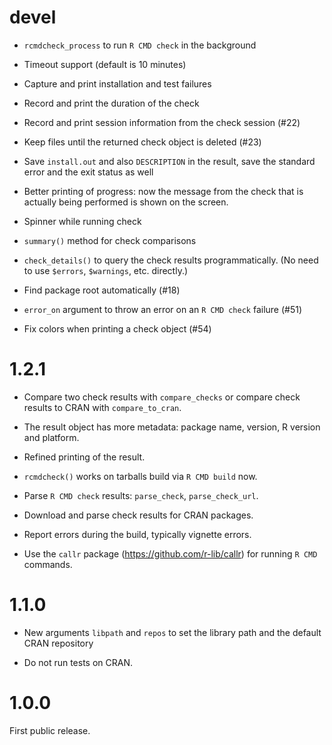 
# devel

* `rcmdcheck_process` to run `R CMD check` in the background

* Timeout support (default is 10 minutes)

* Capture and print installation and test failures

* Record and print the duration of the check

* Record and print session information from the check session (#22)

* Keep files until the returned check object is deleted (#23)

* Save `install.out` and also `DESCRIPTION` in the result,
  save the standard error and the exit status as well

* Better printing of progress: now the message from the check that is
  actually being performed is shown on the screen.

* Spinner while running check

* `summary()` method for check comparisons

* `check_details()` to query the check results programmatically.
  (No need to use `$errors`, `$warnings`, etc. directly.)

* Find package root automatically (#18)

* `error_on` argument to throw an error on an `R CMD check` failure (#51)

* Fix colors when printing a check object (#54)

# 1.2.1

* Compare two check results with `compare_checks` or compare check
  results to CRAN with `compare_to_cran`.

* The result object has more metadata: package name, version,
  R version and platform.

* Refined printing of the result.

* `rcmdcheck()` works on tarballs build via `R CMD build` now.

* Parse `R CMD check` results: `parse_check`, `parse_check_url`.

* Download and parse check results for CRAN packages.

* Report errors during the build, typically vignette errors.

* Use the `callr` package (https://github.com/r-lib/callr)
  for running `R CMD` commands.

# 1.1.0

* New arguments `libpath` and `repos` to set the library path
  and the default CRAN repository

* Do not run tests on CRAN.

# 1.0.0

First public release.
